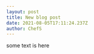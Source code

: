 ```yaml
---
layout: post
title: New blog post
date: 2021-08-05T17:11:24.237Z
author: ChefS
---
```

some text is here